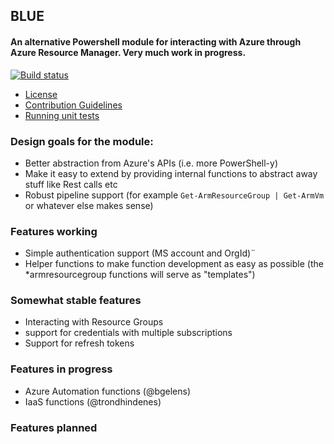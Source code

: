 ## BLUE
#### An alternative Powershell module for interacting with Azure through Azure Resource Manager. Very much work in progress.

[![Build status](https://ci.appveyor.com/api/projects/status/7346c8vmr9s6k8ql?svg=true)](https://ci.appveyor.com/project/trondhindenes/blue)

* [License](LICENSE.md)
* [Contribution Guidelines](CONTRIBUTING.md)
* [Running unit tests](UNITTESTS.md)

### Design goals for the module:
* Better abstraction from Azure's APIs (i.e. more PowerShell-y)
* Make it easy to extend by providing internal functions to abstract away stuff like Rest calls etc
* Robust pipeline support (for example `Get-ArmResourceGroup | Get-ArmVm` or whatever else makes sense)

### Features working
* Simple authentication support (MS account and OrgId)¨
* Helper functions to make function development as easy as possible (the *armresourcegroup functions will serve as "templates")

### Somewhat stable features
* Interacting with Resource Groups
* support for credentials with multiple subscriptions
* Support for refresh tokens

### Features in progress
* Azure Automation functions (@bgelens)
* IaaS functions (@trondhindenes)

### Features planned



